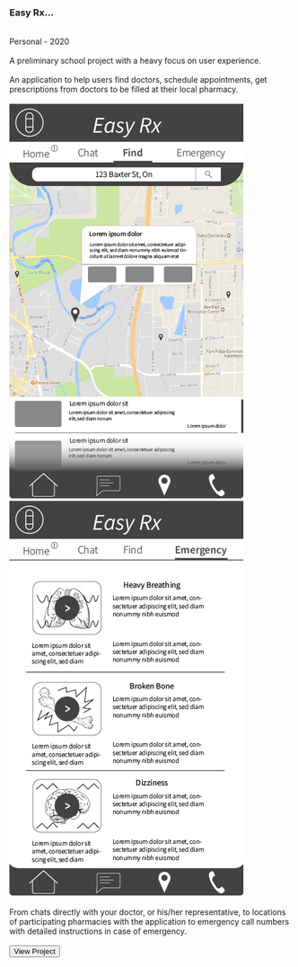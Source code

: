 
### **Easy Rx...**
<br>
Personal - 2020
<br>
<br> 
A preliminary school project with a heavy focus on user experience.
<br>
<br>
An application to help users find doctors, schedule appointments, get prescriptions from doctors to be filled at their local pharmacy.
<br>
<br>
<img src="img/EasyRxFind.png"></img>
<img src="img/EasyRxEmerg.png"></img>
<br>
<br>
From chats directly with your doctor, or his/her representative, to locations of participating pharmacies with the application to emergency call numbers with detailed instructions in case of emergency.
<br>
<br>
<button>View Project</button>
